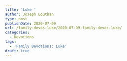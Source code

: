 ```yaml
---
title: 'Luke '
author: Joseph Louthan
type: post
publishDate: 2020-07-09
url: /family-devos-luke/2020-07-09-family-devos-luke/
categories:
  - Devotions
tags:
  - 'Family Devotions: Luke'
draft: true
---
```

